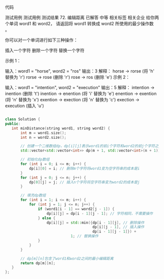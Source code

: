 
代码


测试用例
测试用例
测试结果
72. 编辑距离
已解答
中等
相关标签
相关企业
给你两个单词 word1 和 word2， 请返回将 word1 转换成 word2 所使用的最少操作数  。

你可以对一个单词进行如下三种操作：

插入一个字符
删除一个字符
替换一个字符
 

示例 1：

输入：word1 = "horse", word2 = "ros"
输出：3
解释：
horse -> rorse (将 'h' 替换为 'r')
rorse -> rose (删除 'r')
rose -> ros (删除 'e')
示例 2：

输入：word1 = "intention", word2 = "execution"
输出：5
解释：
intention -> inention (删除 't')
inention -> enention (将 'i' 替换为 'e')
enention -> exention (将 'n' 替换为 'x')
exention -> exection (将 'n' 替换为 'c')
exection -> execution (插入 'u')

 ``` cpp

class Solution {
public:
    int minDistance(string word1, string word2) {
        int m = word1.size();
        int n = word2.size();

        // 创建一个二维数组dp，dp[i][j]表示word1的前i个字符和word2的前j个字符之间的最小编辑距离
        std::vector<std::vector<int>> dp(m + 1, std::vector<int>(n + 1));

        // 初始化dp数组
        for (int i = 0; i <= m; i++) {
            dp[i][0] = i; // 删除m个字符将word1变为空字符串的成本是i
        }
        for (int j = 0; j <= n; j++) {
            dp[0][j] = j; // 插入n个字符将空字符串变为word2的成本是j
        }

        // 填充dp数组
        for (int i = 1; i <= m; i++) {
            for (int j = 1; j <= n; j++) {
                if (word1[i - 1] == word2[j - 1]) {
                    dp[i][j] = dp[i - 1][j - 1]; // 字符相同，不需要操作
                } else {
                    dp[i][j] = std::min({dp[i - 1][j], // 删除操作
                                         dp[i][j - 1], // 插入操作
                                         dp[i - 1][j - 1]}) +
                               1; // 替换操作
                }
            }
        }

        // dp[m][n]包含了word1和word2之间的最小编辑距离
        return dp[m][n];
    }
};
```
